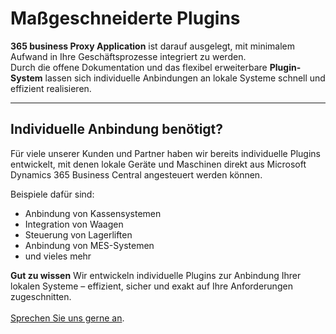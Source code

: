 # Maßgeschneiderte Plugins

**365 business Proxy Application** ist darauf ausgelegt, mit minimalem Aufwand in Ihre Geschäftsprozesse integriert zu werden.  
Durch die offene Dokumentation und das flexibel erweiterbare **Plugin-System** lassen sich individuelle Anbindungen an lokale Systeme schnell und effizient realisieren.

---

## Individuelle Anbindung benötigt?

Für viele unserer Kunden und Partner haben wir bereits individuelle Plugins entwickelt, mit denen lokale Geräte und Maschinen direkt aus Microsoft Dynamics 365 Business Central angesteuert werden können.

Beispiele dafür sind:

- Anbindung von Kassensystemen  
- Integration von Waagen  
- Steuerung von Lagerliften  
- Anbindung von MES-Systemen  
- und vieles mehr

<div class="alert alert-notice">
    <i class="fa-light fa-hand-point-up fa-lg"></i>
    <strong>Gut zu wissen</strong>
    Wir entwickeln individuelle Plugins zur Anbindung Ihrer lokalen Systeme – effizient, sicher und exakt auf Ihre Anforderungen zugeschnitten.<br><br>
    <a href="https://365businessdev.com/kontakt/" target="_blank">Sprechen Sie uns gerne an</a>.
</div>